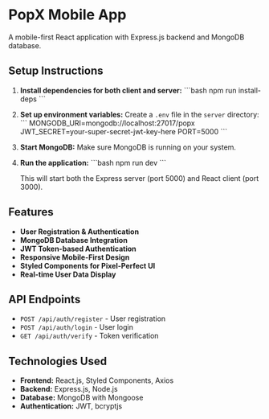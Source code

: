 # PopX Mobile App

A mobile-first React application with Express.js backend and MongoDB database.

## Setup Instructions

1. **Install dependencies for both client and server:**
   \`\`\`bash
   npm run install-deps
   \`\`\`

2. **Set up environment variables:**
   Create a `.env` file in the `server` directory:
   \`\`\`
   MONGODB_URI=mongodb://localhost:27017/popx
   JWT_SECRET=your-super-secret-jwt-key-here
   PORT=5000
   \`\`\`

3. **Start MongoDB:**
   Make sure MongoDB is running on your system.

4. **Run the application:**
   \`\`\`bash
   npm run dev
   \`\`\`

   This will start both the Express server (port 5000) and React client (port 3000).

## Features

- **User Registration & Authentication**
- **MongoDB Database Integration**
- **JWT Token-based Authentication**
- **Responsive Mobile-First Design**
- **Styled Components for Pixel-Perfect UI**
- **Real-time User Data Display**

## API Endpoints

- `POST /api/auth/register` - User registration
- `POST /api/auth/login` - User login
- `GET /api/auth/verify` - Token verification

## Technologies Used

- **Frontend:** React.js, Styled Components, Axios
- **Backend:** Express.js, Node.js
- **Database:** MongoDB with Mongoose
- **Authentication:** JWT, bcryptjs
